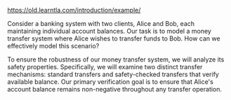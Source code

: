 https://old.learntla.com/introduction/example/

Consider a banking system with two clients, Alice and Bob, each maintaining individual account balances. Our task is to model a money transfer system where Alice wishes to transfer funds to Bob. How can we effectively model this scenario?

To ensure the robustness of our money transfer system, we will analyze its safety properties. Specifically, we will examine two distinct transfer mechanisms: standard transfers and safety-checked transfers that verify available balance. Our primary verification goal is to ensure that Alice's account balance remains non-negative throughout any transfer operation.
